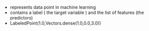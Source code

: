 * represents data point in machine learning
* contains a label ( the target variable ) and the list of features (the predictors)
* LabeledPoint(1.0,Vectors.dense(1.0,0.0,3.0))
